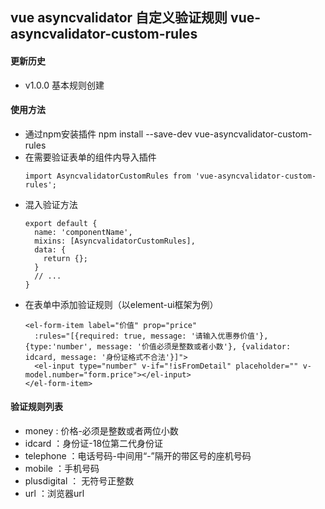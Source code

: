 ## vue asyncvalidator 自定义验证规则 vue-asyncvalidator-custom-rules
#### 更新历史
- v1.0.0 基本规则创建

#### 使用方法
- 通过npm安装插件 npm install --save-dev vue-asyncvalidator-custom-rules
- 在需要验证表单的组件内导入插件
  ~~~
  import AsyncvalidatorCustomRules from 'vue-asyncvalidator-custom-rules';
  ~~~
- 混入验证方法
  ~~~
  export default {
    name: 'componentName',
    mixins: [AsyncvalidatorCustomRules],
    data: {
      return {};
    }
    // ...
  }  
  ~~~
- 在表单中添加验证规则（以element-ui框架为例）
  ~~~
  <el-form-item label="价值" prop="price"
    :rules="[{required: true, message: '请输入优惠券价值'}, {type:'number', message: '价值必须是整数或者小数'}, {validator: idcard, message: '身份证格式不合法'}]">
    <el-input type="number" v-if="!isFromDetail" placeholder="" v-model.number="form.price"></el-input>
  </el-form-item>
  ~~~

#### 验证规则列表
  - money : 价格-必须是整数或者两位小数
  - idcard ：身份证-18位第二代身份证
  - telephone ：电话号码-中间用“-”隔开的带区号的座机号码
  - mobile ：手机号码
  - plusdigital ： 无符号正整数
  - url ：浏览器url
